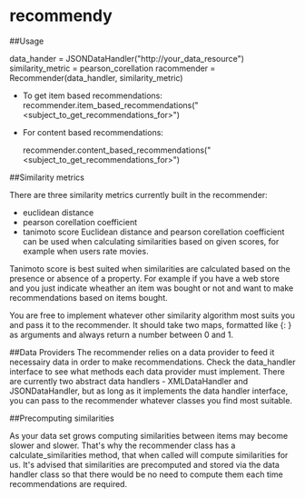 # recommendy

##Usage

data_hander = JSONDataHandler("http://your_data_resource")
similarity_metric = pearson_corellation
racommender = Recommender(data_handler, similarity_metric)

  * To get item based recommendations:
      recommender.item_based_recommendations("<subject_to_get_recommendations_for>")

  * For content based recommendations:

    recommender.content_based_recommendations("<subject_to_get_recommendations_for>")

##Similarity metrics

There are three similarity metrics currently built in the recommender:
 * euclidean distance
 * pearson corellation coefficient
 * tanimoto score
Euclidean distance and pearson corellation coefficient can be used when calculating
similarities based on given scores, for example when users rate movies.

Tanimoto score is best suited when similarities are calculated based on the presence or absence of a property.
For example if you have a web store and you just
indicate wheather an item was bought or not and want to make recommendations based
on items bought.

You are free to implement whatever other similarity algorithm most suits you and
pass it to the recommender. It should take two maps, formatted like {<property>: <score>} as arguments and always
return a number between 0 and 1.

##Data Providers
The recommender relies on a data provider to feed it necessairy data in order to make recommendations. Check the
data_handler interface to see what methods each data provider must implement. There are currently two abstract data
handlers - XMLDataHandler and JSONDataHandler, but as long as it implements the data handler interface, you can pass
to the recommender whatever classes you find most suitable.

##Precomputing similarities

As your data set grows computing similarities between items may become slower and slower. That's why the recommender class
has a calculate_similarities method, that when called will compute similarities for us. It's advised that similarities are precomputed and
stored via the data handler class so that there would be no need to compute them each time recommendations are required.
